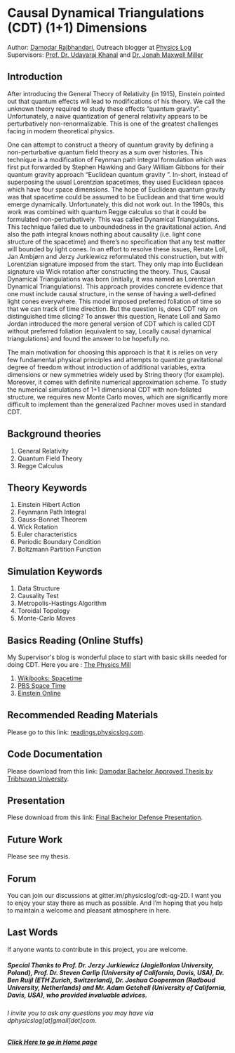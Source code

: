 # Causal Dynamical Triangulations (CDT) (1+1) Dimensions
Author: [Damodar Rajbhandari](https://damodarrajbhandari.com.np), Outreach blogger at [Physics Log](http://www.physicslog.com/)  
Supervisors: [Prof. Dr. Udayaraj Khanal](mailto:khanalu@yahoo.com) and [Dr. Jonah Maxwell Miller](mailto:jonah.maxwell.miller@gmail.com)

## Introduction

After introducing the General Theory of Relativity (in 1915), Einstein pointed out that quantum effects will lead to modifications of his theory. We call the unknown theory required to study these effects “quantum gravity”. Unfortunately, a naive quantization of general relativity appears to be perturbatively non-renormalizable. This is one of the greatest challenges facing in modern theoretical physics.

One can attempt to construct a theory of quantum gravity by defining a non-perturbative quantum field theory as a sum over histories. This technique is a modification of Feynman path integral formulation which was first put forwarded by Stephen Hawking and Gary William Gibbons for their quantum gravity approach “Euclidean quantum gravity ”. In-short, instead of superposing the usual Lorentzian spacetimes, they used Euclidean spaces which have four space dimensions. The hope of Euclidean quantum gravity was that spacetime could be assumed to be Euclidean and that time would emerge dynamically. Unfortunately, this did not work out. In the 1990s, this work was combined with quantum Regge calculus so that it could be formulated non-perturbatively. This was called Dynamical Triangulations. This technique failed due to unboundedness in the gravitational action. And also the path integral knows nothing about causality (i.e. light cone structure of the spacetime) and there’s no specification that any test matter will bounded by light cones. In an effort to resolve these issues, Renate Loll, Jan Ambjørn and Jerzy Jurkiewicz reformulated this construction, but with Lorentzian signature imposed from the start. They only map into Euclidean signature via Wick rotation after constructing the theory. Thus, Causal Dynamical Triangulations was born (initially, it was named as Lorentzian Dynamical Triangulations). This approach provides concrete evidence that one must include causal structure, in the sense of having a well-defined light cones everywhere. This model imposed preferred foliation of time so that we can track of time direction. But the question is, does CDT rely on distinguished time slicing? To answer this question, Renate Loll and Samo Jordan introduced the more general version of CDT which is called CDT without preferred foliation (equivalent to say, Locally causal dynamical triangulations) and found the answer to be hopefully no.

The main motivation for choosing this approach is that it is relies on very few fundamental physical principles and attempts to quantize gravitational degree of freedom without introduction of additional variables, extra dimensions or new symmetries widely used by String theory (for example). Moreover, it comes with definite numerical approximation scheme. To study the numerical simulations of 1+1 dimensional CDT with non-foliated structure, we requires new Monte Carlo moves, which are significantly more difficult to implement than the generalized Pachner moves used in standard CDT.

## Background theories
1. General Relativity
2. Quantum Field Theory
3. Regge Calculus

## Theory Keywords
1. Einstein Hibert Action
2. Feynmann Path Integral
3. Gauss-Bonnet Theorem
4. Wick Rotation
5. Euler characteristics
6. Periodic Boundary Condition
7. Boltzmann Partition Function

## Simulation Keywords
1. Data Structure
2. Causality Test
3. Metropolis-Hastings Algorithm
4. Toroidal Topology
5. Monte-Carlo Moves

## Basics Reading (Online Stuffs)
My Supervisor's blog is wonderful place to start with basic skills needed for doing CDT. Here you are : [The Physics Mill](http://www.thephysicsmill.com/)

1. [Wikibooks: Spacetime](https://en.wikibooks.org/wiki/Special_Relativity/Spacetime)
2. [PBS Space Time](https://www.youtube.com/channel/UC7_gcs09iThXybpVgjHZ_7g/playlists) 
3. [Einstein Online](http://www.einstein-online.info/index.html)

## Recommended Reading Materials
Please go to this link: [readings.physicslog.com](https://readings.physicslog.com#causal-dynamical-triangulations).

## Code Documentation
Please download from this link: [Damodar Bachelor Approved Thesis by Tribhuvan University](https://www.researchgate.net/publication/327108635_An_Open_Source_Code_for_Causal_Dynamical_Triangulations_Without_Preferred_Foliation_in_11-_Dimensions_with_Elementary_Expositions).

## Presentation
Plese download from this link: [Final Bachelor Defense Presentation](https://www.researchgate.net/publication/326837831_An_open_source_code_for_Causal_Dynamical_Triangulations_without_preferred_foliation_in_11-_dimensions_with_elementary_expositions?_iepl%5BviewId%5D=7N81OWlysW0sGWe7ejoAv9G2&_iepl%5Bcontexts%5D%5B0%5D=projectUpdatesLog&_iepl%5BtargetEntityId%5D=PB%3A326837831&_iepl%5BinteractionType%5D=publicationTitle).

## Future Work
Please see my thesis. 

## Forum
You can join our discussions at gitter.im/physicslog/cdt-qg-2D. I want you to enjoy your stay there as much as possible. And I’m hoping that you help to maintain a welcome and pleasant atmosphere in here.

## Last Words
If anyone wants to contribute in this project, you are welcome.

##### Special Thanks to Prof. Dr. Jerzy Jurkiewicz (Jagiellonian University, Poland), Prof. Dr. Steven Carlip (University of California, Davis, USA), Dr. Ben Ruijl (ETH Zurich, Switzerland), Dr. Joshua Cooperman (Radboud University, Netherlands) and Mr. Adam Getchell (University of California, Davis, USA), who provided invaluable advices. 

###### I invite you to ask any questions you may have via dphysicslog[at]gmail[dot]com.

##### [Click Here to go in Home page](https://projects.physicslog.com)
